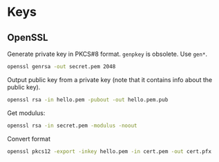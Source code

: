 # Keys

## OpenSSL

Generate private key in PKCS#8 format. `genpkey` is obsolete. Use `gen*`.

```bash
openssl genrsa -out secret.pem 2048
```

Output public key from a private key (note that it contains info about the public key).

```bash
openssl rsa -in hello.pem -pubout -out hello.pem.pub
```

Get modulus:

```bash
openssl rsa -in secret.pem -modulus -noout
```

Convert format

```bash
openssl pkcs12 -export -inkey hello.pem -in cert.pem -out cert.pfx
```
